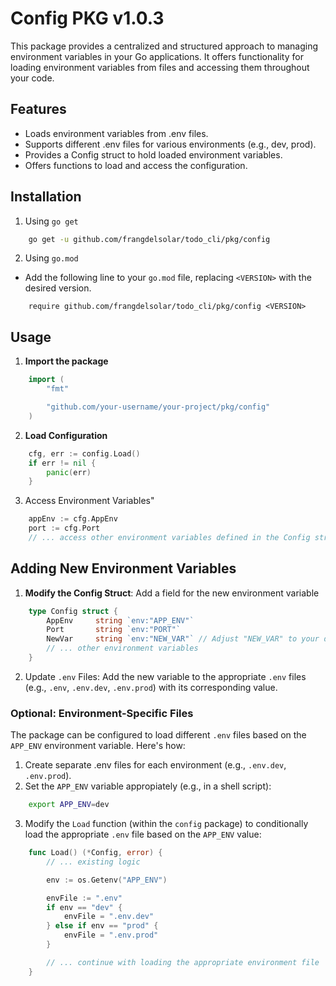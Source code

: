 # Config PKG v1.0.3
This package provides a centralized and structured approach to managing environment variables in your Go applications. It offers functionality for loading environment variables from files and accessing them throughout your code.

## Features
- Loads environment variables from .env files.
- Supports different .env files for various environments (e.g., dev, prod).
- Provides a Config struct to hold loaded environment variables.
- Offers functions to load and access the configuration.

## Installation
1. Using `go get`
```bash
    go get -u github.com/frangdelsolar/todo_cli/pkg/config
```

2. Using `go.mod`
- Add the following line to your `go.mod` file, replacing `<VERSION>` with the desired version.
```
    require github.com/frangdelsolar/todo_cli/pkg/config <VERSION>
```

## Usage 
1. **Import the package**
```go
    import (
        "fmt"

        "github.com/your-username/your-project/pkg/config"
    )
```

2. **Load Configuration**
```go
    cfg, err := config.Load()
    if err != nil {
        panic(err)
    }
```

3. Access Environment Variables"
```go
    appEnv := cfg.AppEnv
    port := cfg.Port
    // ... access other environment variables defined in the Config struct
```

## Adding New Environment Variables

1. **Modify the Config Struct**: Add a field for the new environment variable
```go
    type Config struct {
        AppEnv     string `env:"APP_ENV"`
        Port       string `env:"PORT"`
        NewVar     string `env:"NEW_VAR"` // Adjust "NEW_VAR" to your desired name
        // ... other environment variables
    }
```
2. Update `.env` Files: Add the new variable to the appropriate `.env` files (e.g., `.env`, `.env.dev`, `.env.prod`) with its corresponding value.

### Optional: Environment-Specific Files
The package can be configured to load different `.env` files based on the `APP_ENV` environment variable.  Here's how:

1. Create separate .env files for each environment (e.g., `.env.dev`, `.env.prod`).
2. Set the `APP_ENV` variable appropiately (e.g., in a shell script):
```bash
    export APP_ENV=dev
```
3. Modify the `Load` function (within the `config` package) to conditionally load the appropriate `.env` file based on the `APP_ENV` value:
```go
    func Load() (*Config, error) {
        // ... existing logic

        env := os.Getenv("APP_ENV")

        envFile := ".env"
        if env == "dev" {
            envFile = ".env.dev"
        } else if env == "prod" {
            envFile = ".env.prod"
        }

        // ... continue with loading the appropriate environment file
    }
```